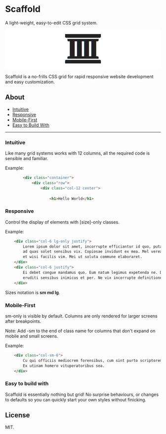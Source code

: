 # Scaffold
A light-weight, easy-to-edit CSS grid system.

![Scaffold Banner](Images/scaffold-banner.jpg?raw=true)

Scaffold is a no-frills CSS grid for rapid responsive website development and easy customization.


## About

* [Intuitive](#intuitive)
* [Responsive](#responsive)
* [Mobile-First](#mobile-first)
* [Easy to Build With](#easy-to-build-with)

---

### Intuitive

Like many grid systems works with 12 columns, all the required code is sensible and familiar.

Example:
```html
        <div class="container">
            <div class="row">
                <div class="col-12 center">

                    <h1>Hello World</h1>
```

### Responsive

Control the display of elements with [size]-only classes.

Example: 
```html
	<div class="col-6 lg-only justify">
		Lorem ipsum dolor sit amet, incorrupte efficiantur id quo, putant erroribus cum te,
		ad quas solet sensibus vix. Copiosae invidunt ex mea. Mel verear dolorem prodesset ne, 
		et wisi facilis vim. Mei ut soluta commune elaboraret.
	</div>
	<div class="col-6 justify">
		Ei debet congue mandamus quo. Eum natum legimus expetenda ne. Dolore gloriatur cu usu, 
		eruditi sensibus inimicus et per. Ne vix incorrupte definitiones.
	</div>
```

Sizes notation is **sm md lg**.


### Mobile-First

sm-only is visible by default. Columns are only rendered for larger screens after breakpoints.

Note: Add -sm to the end of class name for columns that don't expand on mobile and small screens.

Example:  
```html
	<div class="col-sm-6">
		Cu qui officiis mediocrem forensibus, cum sint purto scriptorem ad, has velit mucius iuvaret ex. 
		Ex utinam homero vituperatoribus sea.
	</div> 
```

### Easy to build with

Scaffold is essentially nothing but grid! No surprise behaviours, or changes to defaults so you can quickly start your own styles without finicking. 


## License

MIT.
